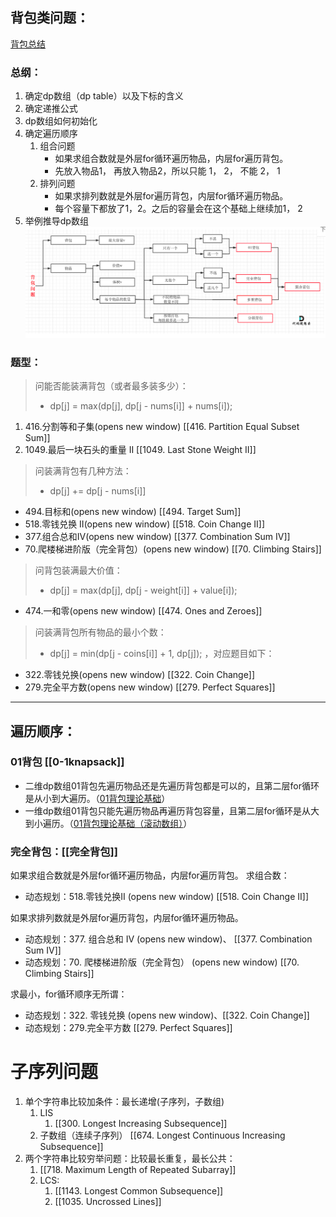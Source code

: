 
## 背包类问题：
[背包总结](https://programmercarl.com/%E8%83%8C%E5%8C%85%E6%80%BB%E7%BB%93%E7%AF%87.html#%E8%83%8C%E5%8C%85%E9%80%92%E6%8E%A8%E5%85%AC%E5%BC%8F)
### 总纲：
1. 确定dp数组（dp table）以及下标的含义
2. 确定递推公式
3. dp数组如何初始化
4. 确定遍历顺序
   1. 组合问题
      - 如果求组合数就是外层for循环遍历物品，内层for遍历背包。
      - 先放入物品1， 再放入物品2，所以只能 1， 2， 不能 2， 1
   2. 排列问题
      - 如果求排列数就是外层for遍历背包，内层for循环遍历物品。
      - 每个容量下都放了1，2。之后的容量会在这个基础上继续加1， 2
5. 举例推导dp数组
![背包](attachment/2023-06-08-22-57-03.png)
### 题型：
> 问能否能装满背包（或者最多装多少）：  
> - dp[j] = max(dp[j], dp[j - nums[i]] + nums[i]); 
1. 416.分割等和子集(opens new window) [[416. Partition Equal Subset Sum]]
2. 1049.最后一块石头的重量 II [[1049. Last Stone Weight II]]

> 问装满背包有几种方法：
> - dp[j] += dp[j - nums[i]] 

- 494.目标和(opens new window) [[494. Target Sum]]
- 518.零钱兑换 II(opens new window) [[518. Coin Change II]]
- 377.组合总和Ⅳ(opens new window) [[377. Combination Sum IV]]
- 70.爬楼梯进阶版（完全背包）(opens new window) [[70. Climbing Stairs]]

> 问背包装满最大价值：
> - dp[j] = max(dp[j], dp[j - weight[i]] + value[i]); 

- 474.一和零(opens new window) [[474. Ones and Zeroes]]

> 问装满背包所有物品的最小个数：
> - dp[j] = min(dp[j - coins[i]] + 1, dp[j]); ，对应题目如下：

- 322.零钱兑换(opens new window) [[322. Coin Change]]
- 279.完全平方数(opens new window) [[279. Perfect Squares]]

---

## 遍历顺序：
### 01背包 [[0-1knapsack]]

- 二维dp数组01背包先遍历物品还是先遍历背包都是可以的，且第二层for循环是从小到大遍历。（[01背包理论基础](https://programmercarl.com/%E8%83%8C%E5%8C%85%E7%90%86%E8%AE%BA%E5%9F%BA%E7%A1%8001%E8%83%8C%E5%8C%85-1.html)）
- 一维dp数组01背包只能先遍历物品再遍历背包容量，且第二层for循环是从大到小遍历。（[01背包理论基础（滚动数组）](https://programmercarl.com/%E8%83%8C%E5%8C%85%E7%90%86%E8%AE%BA%E5%9F%BA%E7%A1%8001%E8%83%8C%E5%8C%85-2.html#%E4%B8%80%E7%BB%B4dp%E6%95%B0%E7%BB%84-%E6%BB%9A%E5%8A%A8%E6%95%B0%E7%BB%84)）

### 完全背包：[[完全背包]]
如果求组合数就是外层for循环遍历物品，内层for遍历背包。
求组合数：
- 动态规划：518.零钱兑换II (opens new window) [[518. Coin Change II]]

如果求排列数就是外层for遍历背包，内层for循环遍历物品。
- 动态规划：377. 组合总和 Ⅳ (opens new window)、 [[377. Combination Sum IV]]
- 动态规划：70. 爬楼梯进阶版（完全背包） (opens new window) [[70. Climbing Stairs]]

求最小，for循环顺序无所谓：
- 动态规划：322. 零钱兑换 (opens new window)、[[322. Coin Change]]
- 动态规划：279.完全平方数 [[279. Perfect Squares]]

# 子序列问题
1. 单个字符串比较加条件：最长递增(子序列，子数组)
   1. LIS 
      1. [[300. Longest Increasing Subsequence]]
   2. 子数组（连续子序列） [[674. Longest Continuous Increasing Subsequence]]
2. 两个字符串比较穷举问题：比较最长重复，最长公共：
   1. [[718. Maximum Length of Repeated Subarray]]
   2. LCS:
      1. [[1143. Longest Common Subsequence]]
      2. [[1035. Uncrossed Lines]]